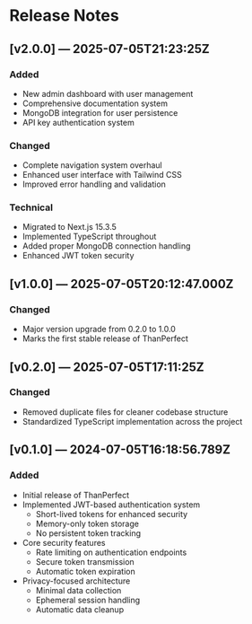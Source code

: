 # Release Notes

## [v2.0.0] — 2025-07-05T21:23:25Z

### Added
- New admin dashboard with user management
- Comprehensive documentation system
- MongoDB integration for user persistence
- API key authentication system

### Changed
- Complete navigation system overhaul
- Enhanced user interface with Tailwind CSS
- Improved error handling and validation

### Technical
- Migrated to Next.js 15.3.5
- Implemented TypeScript throughout
- Added proper MongoDB connection handling
- Enhanced JWT token security

## [v1.0.0] — 2025-07-05T20:12:47.000Z

### Changed
- Major version upgrade from 0.2.0 to 1.0.0
- Marks the first stable release of ThanPerfect

## [v0.2.0] — 2025-07-05T17:11:25Z

### Changed
- Removed duplicate files for cleaner codebase structure
- Standardized TypeScript implementation across the project

## [v0.1.0] — 2024-07-05T16:18:56.789Z

### Added
- Initial release of ThanPerfect
- Implemented JWT-based authentication system
  - Short-lived tokens for enhanced security
  - Memory-only token storage
  - No persistent token tracking
- Core security features
  - Rate limiting on authentication endpoints
  - Secure token transmission
  - Automatic token expiration
- Privacy-focused architecture
  - Minimal data collection
  - Ephemeral session handling
  - Automatic data cleanup
